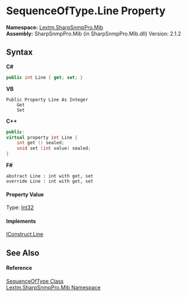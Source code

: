 # SequenceOfType.Line Property 
 

**Namespace:**&nbsp;<a href="N_Lextm_SharpSnmpPro_Mib">Lextm.SharpSnmpPro.Mib</a><br />**Assembly:**&nbsp;SharpSnmpPro.Mib (in SharpSnmpPro.Mib.dll) Version: 2.1.2

## Syntax

**C#**<br />
``` C#
public int Line { get; set; }
```

**VB**<br />
``` VB
Public Property Line As Integer
	Get
	Set
```

**C++**<br />
``` C++
public:
virtual property int Line {
	int get () sealed;
	void set (int value) sealed;
}
```

**F#**<br />
``` F#
abstract Line : int with get, set
override Line : int with get, set
```


#### Property Value
Type: <a href="https://docs.microsoft.com/dotnet/api/system.int32" target="_blank" rel="noopener noreferrer">Int32</a>

#### Implements
<a href="P_Lextm_SharpSnmpPro_Mib_IConstruct_Line">IConstruct.Line</a><br />

## See Also


#### Reference
<a href="T_Lextm_SharpSnmpPro_Mib_SequenceOfType">SequenceOfType Class</a><br /><a href="N_Lextm_SharpSnmpPro_Mib">Lextm.SharpSnmpPro.Mib Namespace</a><br />